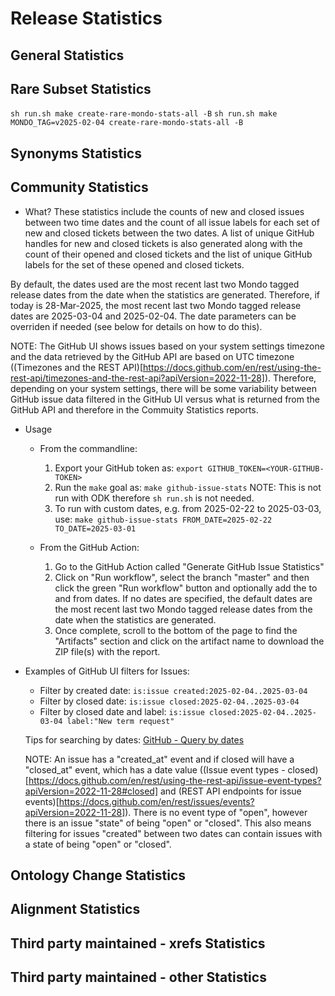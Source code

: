 # Release Statistics

## General Statistics


## Rare Subset Statistics
`sh run.sh make create-rare-mondo-stats-all -B`
`sh run.sh make MONDO_TAG=v2025-02-04 create-rare-mondo-stats-all -B`

## Synonyms Statistics


## Community Statistics
- What? These statistics include the counts of new and closed issues between two time dates and the count of all issue labels for each set of new and closed tickets between the two dates. A list of unique GitHub handles for new and closed tickets is also generated along with the count of their opened and closed tickets and the list of unique GitHub labels for the set of these opened and closed tickets.

By default, the dates used are the most recent last two Mondo tagged release dates from the date when the statistics are generated. Therefore, if today is 28-Mar-2025, the most recent last two Mondo tagged release dates are 2025-03-04 and 2025-02-04. The date parameters can be overriden if needed (see below for details on how to do this). 

NOTE: The GitHub UI shows issues based on your system settings timezone and the data retrieved by the GitHub API are based on UTC timezone ((Timezones and the REST API)[https://docs.github.com/en/rest/using-the-rest-api/timezones-and-the-rest-api?apiVersion=2022-11-28]). Therefore, depending on your system settings, there will be some variability between GitHub issue data filtered in the GitHub UI versus what is returned from the GitHub API and therefore in the Commuity Statistics reports.

- Usage
  - From the commandline:
    1. Export your GitHub token as: 
    `export GITHUB_TOKEN=<YOUR-GITHUB-TOKEN>`
    1. Run the `make` goal as: 
    `make github-issue-stats` 
    NOTE: This is not run with ODK therefore `sh run.sh` is not needed.
    1. To run with custom dates, e.g. from 2025-02-22 to 2025-03-03, use:
    `make github-issue-stats FROM_DATE=2025-02-22 TO_DATE=2025-03-01`
  
  - From the GitHub Action:
    1. Go to the GitHub Action called "Generate GitHub Issue Statistics"
    1. Click on "Run workflow", select the branch "master" and then click the green "Run workflow" button and optionally add the to and from dates. If no dates are specified, the default dates are the most recent last two Mondo tagged release dates from the date when the statistics are generated.
    1. Once complete, scroll to the bottom of the page to find the "Artifacts" section and click on the artifact name to download the ZIP file(s) with the report.

- Examples of GitHub UI filters for Issues:
  - Filter by created date: `is:issue created:2025-02-04..2025-03-04`
  - Filter by closed date: `is:issue closed:2025-02-04..2025-03-04`
  - Filter by closed date and label: `is:issue closed:2025-02-04..2025-03-04 label:"New term request"`

  Tips for searching by dates: [GitHub - Query by dates](https://docs.github.com/en/search-github/getting-started-with-searching-on-github/understanding-the-search-syntax#query-for-dates)  
  
  NOTE: An issue has a "created_at" event and if closed will have a "closed_at" event, which has a date value ((Issue event types - closed)[https://docs.github.com/en/rest/using-the-rest-api/issue-event-types?apiVersion=2022-11-28#closed] and (REST API endpoints for issue events)[https://docs.github.com/en/rest/issues/events?apiVersion=2022-11-28]). There is no event type of "open", however there is an issue "state" of being "open" or "closed". This also means filtering for issues "created" between two dates can contain issues with a state of being "open" or "closed".


## Ontology Change Statistics


## Alignment Statistics


## Third party maintained - xrefs Statistics


## Third party maintained - other Statistics